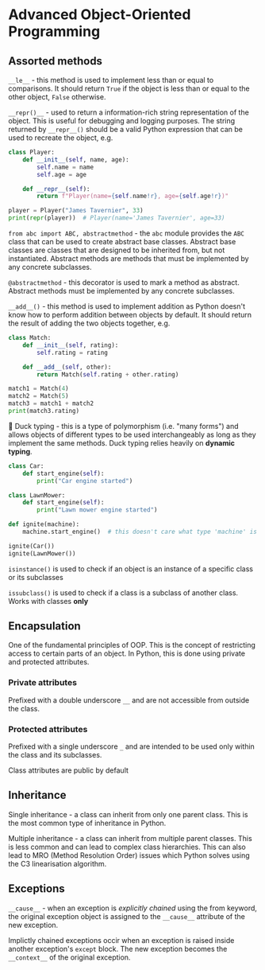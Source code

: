 # Advanced Object-Oriented Programming

## Assorted methods
`__le__` - this method is used to implement less than or equal to comparisons. It should return `True` if the object is less than or equal to the other object, `False` otherwise.

`__repr()__` - used to return a information-rich string representation of the object. This is useful for debugging and logging purposes. The string returned by `__repr__()` should be a valid Python expression that can be used to recreate the object, e.g.
```python
class Player:
    def __init__(self, name, age):
        self.name = name
        self.age = age

    def __repr__(self):
        return f"Player(name={self.name!r}, age={self.age!r})"

player = Player("James Tavernier", 33)
print(repr(player))  # Player(name='James Tavernier', age=33)
```

`from abc import ABC, abstractmethod` - the `abc` module provides the `ABC` class that can be used to create abstract base classes. Abstract base classes are classes that are designed to be inherited from, but not instantiated. Abstract methods are methods that must be implemented by any concrete subclasses.

`@abstractmethod` - this decorator is used to mark a method as abstract. Abstract methods must be implemented by any concrete subclasses.

`__add__()` - this method is used to implement addition as Python doesn't know how to perform addition between objects by default. It should return the result of adding the two objects together, e.g.
```python
class Match:
    def __init__(self, rating):
        self.rating = rating

    def __add__(self, other):
        return Match(self.rating + other.rating)

match1 = Match(4)
match2 = Match(5)
match3 = match1 + match2
print(match3.rating)
```

:duck: Duck typing - this is a type of polymorphism (i.e. "many forms") and allows objects of different types to be used interchangeably as long as they implement the same methods. Duck typing relies heavily on **dynamic typing**.
```python
class Car:
    def start_engine(self):
        print("Car engine started")

class LawnMower:
    def start_engine(self):
        print("Lawn mower engine started")

def ignite(machine):
    machine.start_engine()  # this doesn't care what type 'machine' is

ignite(Car())
ignite(LawnMower())
```

`isinstance()` is used to check if an object is an instance of a specific class or its subclasses

`issubclass()` is used to check if a class is a subclass of another class. Works with classes **only**

## Encapsulation
One of the fundamental principles of OOP. This is the concept of restricting access to certain parts of an object. In Python, this is done using private and protected attributes. 
### Private attributes 
Prefixed with a double underscore `__` and are not accessible from outside the class. 
### Protected attributes 
Prefixed with a single underscore `_` and are intended to be used only within the class and its subclasses.

Class attributes are public by default

## Inheritance
Single inheritance - a class can inherit from only one parent class. This is the most common type of inheritance in Python.

Multiple inheritance - a class can inherit from multiple parent classes. This is less common and can lead to complex class hierarchies. This can also lead to MRO (Method Resolution Order) issues which Python solves using the C3 linearisation algorithm.

## Exceptions
`__cause__` - when an exception is _explicitly chained_ using the from keyword, the original exception object is assigned to the `__cause__` attribute of the new exception.

Implictly chained exceptions occir when an exception is raised inside another exception's `except` block. The new exception becomes the `__context__` of the original exception.
